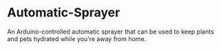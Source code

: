 # Automatic-Sprayer
An Arduino-controlled automatic sprayer that can be used to keep plants and pets hydrated while you're away from home.
